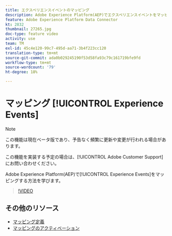 ```yaml
---
title: エクスペリエンスイベントのマッピング
description: Adobe Experience Platform(AEP)でエクスペリエンスイベントをマッピングする方法を学びます。
feature: Adobe Experience Platform Data Connector
kt: 2832
thumbnail: 27265.jpg
doc-type: feature video
activity: use
team: TM
exl-id: 45c4e120-99c7-495d-aa71-3b4f223cc120
translation-type: tm+mt
source-git-commit: ada0b029245190f53d58fa93c79c161719bfe9fd
workflow-type: tm+mt
source-wordcount: '79'
ht-degree: 18%

---
```


# マッピング [!UICONTROL Experience Events]

>[!NOTE]
>
>この機能は現在ベータ版であり、予告なく頻繁に更新や変更が行われる場合があります。
>
>この機能を実装する予定の場合は、[!UICONTROL Adobe Customer Support]にお問い合わせください。

Adobe Experience Platform(AEP)で[!UICONTROL Experience Events]をマッピングする方法を学びます。

>[!VIDEO](https://video.tv.adobe.com/v/27265?quality=12)

## その他のリソース

* [マッピング定義](https://experienceleague.adobe.com/docs/campaign-standard/using/integrating-with-adobe-cloud/adobe-experience-platform/data-connector/aep-mapping-definition.html)
* [マッピングのアクティベーション](https://experienceleague.adobe.com/docs/campaign-standard/using/integrating-with-adobe-cloud/adobe-experience-platform/data-connector/aep-mapping-activation.html)
